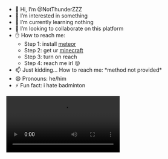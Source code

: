 - 👋 Hi, I’m @NotThunderZZZ
- 👀 I’m interested in something
- 🌱 I’m currently learning nothing
- 💞️ I’m looking to collaborate on this platform
- ✋ How to reach me:
   + Step 1: install [meteor](https://meteorclient.com/)
   + Step 2: get ur [minecraft](https://minecraft.net)
   + Step 3: turn on reach
   + Step 4: reach me irl 😜
- 📫 Just kidding... How to reach me: \*method not provided\*
- 😄 Pronouns: he/him
- ⚡ Fun fact: i hate badminton

<video src="https://github.com/NotThunderZZZ/NotThunderZZZ/assets/169876550/b2c8dbee-eaa3-410a-afe7-cb2eb66e8e4a"></video>

<!---
NotThunderZZZ/NotThunderZZZ is a ✨ special ✨ repository because its `README.md` (this file) appears on your GitHub profile.
You can click the Preview link to take a look at your changes.
--->
